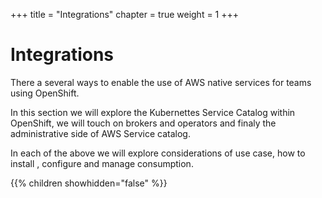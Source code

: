 +++
title = "Integrations"
chapter = true
weight = 1
+++

# Integrations

There a several ways to enable the use of AWS native services for teams using OpenShift.

In this section we will explore the Kubernettes Service Catalog within OpenShift, we will touch on brokers and operators and finaly the administrative side of AWS Service catalog.

In each of the above we will explore considerations of use case, how to install , configure and manage consumption.

{{% children showhidden="false" %}}